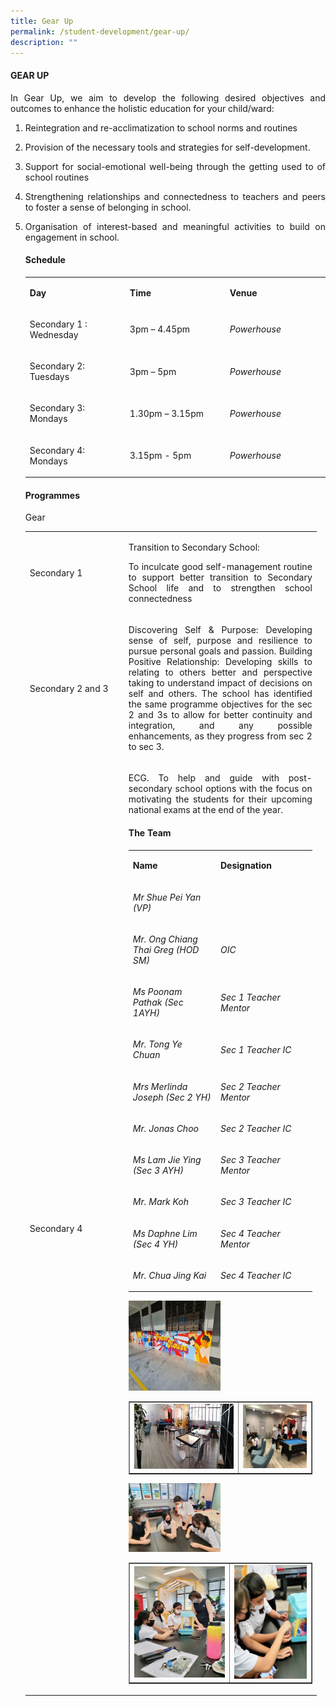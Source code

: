 ```yaml
---
title: Gear Up
permalink: /student-development/gear-up/
description: ""
---
```

<h4><strong>GEAR UP</strong></h4>
<p><p align="justify">In Gear Up, we aim to develop the following desired objectives and outcomes to enhance the holistic education for your child/ward:</p>
<ol>
<li><p align="justify">Reintegration and re-acclimatization to school norms and routines&nbsp;
<li><p align="justify">Provision of the necessary tools and strategies for self-development.&nbsp;
<li><p align="justify">Support for social-emotional well-being through the getting used to of school routines&nbsp;
<li><p align="justify">Strengthening relationships and connectedness to teachers and peers to foster a sense of belonging in school.&nbsp;
<li><p align="justify">Organisation of interest-based and meaningful activities to build on engagement in school.
<h4><strong>Schedule</strong></h4>
<table width="439">
<tbody>
<tr>
<td width="146">
<p><strong>Day</strong></p>
</td>
<td width="146">
<p><strong>Time</strong></p>
</td>
<td width="146">
<p><strong>Venue</strong></p>
</td>
</tr>
<tr>
<td width="146">
<p>Secondary 1 : Wednesday</p>
</td>
<td width="146">
<p>3pm &ndash; 4.45pm</p>
</td>
<td width="146">
<p><em>Powerhouse</em></p>
</td>
</tr>
<tr>
<td width="146">
<p>Secondary 2: Tuesdays</p>
</td>
<td width="146">
<p>3pm &ndash; 5pm</p>
</td>
<td width="146">
<p><em>Powerhouse</em></p>
</td>
</tr>
<tr>
<td width="146">
<p>Secondary 3: Mondays</p>
</td>
<td width="146">
<p>1.30pm &ndash; 3.15pm</p>
</td>
<td width="146">
<p><em>Powerhouse</em></p>
</td>
</tr>
<tr>
<td width="146">
<p>Secondary 4: Mondays</p>
</td>
<td width="146">
<p>3.15pm - 5pm</p>
</td>
<td width="146">
<p><em>Powerhouse</em></p>
</td>
</tr>
</tbody>
</table>
<h4><strong>Programmes</strong></h4>
<p>Gear</p>
<table>
<tbody>
<tr>
<td width="144">
<p>Secondary 1</p>
</td>
<td width="294">
<p>Transition to Secondary School:</p>
<p><p align="justify">To inculcate good self-management routine to support better transition to Secondary School life and to strengthen school connectedness</p>
<tr>
<td width="144">
<p>Secondary 2 and 3</p>
</td>
<td width="294">
<p><p align="justify">Discovering Self &amp; Purpose: Developing sense of self, purpose and resilience to pursue personal goals and passion. Building Positive Relationship: Developing skills to relating to others better and&nbsp;perspective taking to understand impact of decisions on self and others. The school has identified the same programme objectives for the sec 2 and 3s to allow for better continuity and integration, and any possible enhancements, as they progress from sec 2 to sec 3.</p>
<tr>
<td width="144">
<p>Secondary 4</p>
</td>
<td width="294">
<p><p align="justify">ECG. To help and guide with post-secondary school options with the focus on motivating the students for their upcoming national exams at the end of the year.</p>
	<h4><strong>The Team</strong></h4>
<table width="439">
<tbody>
<tr>
<td width="219">
<p><strong>Name</strong></p>
</td>
<td width="219">
<p><strong>Designation</strong></p>
</td>
</tr>
<tr>
<td width="219">
<p><em>Mr Shue Pei Yan (VP)</em></p>
</td>
<td width="219">
<p>&nbsp;</p>
</td>
</tr>
<tr>
<td width="219">
<p><em>Mr. Ong Chiang Thai Greg (HOD SM)</em></p>
</td>
<td width="219">
<p><em>OIC</em></p>
</td>
</tr>
<tr>
<td width="219">
<p><em>Ms Poonam Pathak (Sec 1AYH)</em></p>
</td>
<td width="219">
<p><em>Sec 1 Teacher Mentor</em></p>
</td>
</tr>
<tr>
<td width="219">
<p><em>Mr. Tong Ye Chuan</em></p>
</td>
<td width="219">
<p><em>Sec 1 Teacher IC</em></p>
</td>
</tr>
<tr>
<td width="219">
<p><em>Mrs Merlinda Joseph (Sec 2 YH)</em></p>
</td>
<td width="219">
<p><em>Sec 2 Teacher Mentor</em></p>
</td>
</tr>
<tr>
<td width="219">
<p><em>Mr. Jonas Choo</em></p>
</td>
<td width="219">
<p><em>Sec 2 Teacher IC</em></p>
</td>
</tr>
<tr>
<td width="219">
<p><em>Ms Lam Jie Ying (Sec 3 AYH)</em></p>
</td>
<td width="219">
<p><em>Sec 3 Teacher Mentor</em></p>
</td>
</tr>
<tr>
<td width="219">
<p><em>Mr. Mark Koh</em></p>
</td>
<td width="219">
<p><em>Sec 3 Teacher IC</em></p>
</td>
</tr>
<tr>
<td width="219">
<p><em>Ms Daphne Lim (Sec 4 YH)</em></p>
</td>
<td width="219">
<p><em>Sec 4 Teacher Mentor</em></p>
</td>
</tr>
<tr>
<td width="219">
<p><em>Mr. Chua Jing Kai</em></p>
</td>
<td width="219">
<p><em>Sec 4 Teacher IC</em></p>
</td>
</tr>
</tbody>
</table>
<img style="width: 50%;" src="/images/gu1.jpg" />
<table style="border-collapse: collapse; width: 100%;" border="1">
<tbody>
<tr>
<td style="width: 60%;"><img src="/images/gu2.jpg"></td>
<td style="width: 40%;"><img src="/images/gu3.jpg"></td>
</tr>
</tbody>
</table>
<img style="width: 50%;" src="/images/gu4.jpg" />
<table style="border-collapse: collapse; width: 100%;" border="1">
<tbody>
<tr>
<td style="width: 55%;"><img src="/images/gu5.jpg"></td>
<td style="width: 45%;"><img src="/images/gu6.jpg"></td>
</tr>
</tbody>
</table>